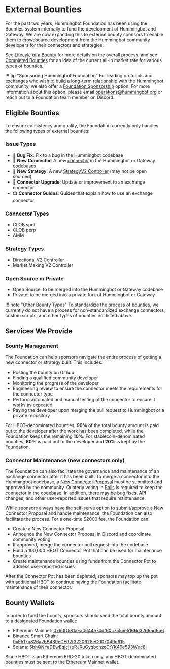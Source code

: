 # External Bounties

For the past two years, Hummingbot Foundation has been using the Bounties system internally to fund the development of Hummingbot and Gateway. We are now expanding this to external bounty sponsors to enable them to crowdsource development from the Hummingbot community developers for their connectors and strategies.

See [Lifecyle of a Bounty](./lifecycle.md) for more details on the overall process, and see [Completed Bounties](/bounties/completed.md) for an idea of the current all-in market rate for various types of bounties.


!!! tip "Sponsoring Hummingbot Foundation"
    For leading protocols and exchanges who wish to build a long-term relationship with the Hummingbot community, we also offer a [Foundation Sponsorship](/about/sponsors/index.md) option. For more information about this option, please email <operations@hummingbot.org> or reach out to a Foundation team member on Discord.


## Eligible Bounties

To ensure consistency and quality, the Foundation currently only handles the following types of external bounties:

### Issue Types

* 🐞 **Bug Fix**: Fix to a bug in the Hummingbot codebase
* 🏦 **New Connector**: A new [connector](/exchanges/) in the Hummingbot or Gateway codebases
* 🏦 **New Strategy**: A new [StrategyV2 Controller](/v2-strategies/controllers/index.md) (may not be open sourced)
* 🚀 **Connector Upgrade**: Update or improvement to an exchange connector
* 📺 **Connector Guides**: Guides that explain how to use an exchange connector

### Connector Types

* CLOB spot
* CLOB perp
* AMM

### Strategy Types

* Directional V2 Controller
* Market Making V2 Controller

### Open Source or Private

* Open Source: to be merged into the Hummingbot or Gateway codebase
* Private: to be merged into a private fork of Hummingbot or Gateway

!!! note "Other Bounty Types"
    To standardize the process of bounties, we currently do not have a process for non-standardized exchange connectors, custom scripts, and other types of bounties not listed above.

## Services We Provide

### Bounty Management

The Foundation can help sponsors navigate the entire process of getting a new connector or strategy built. This includes:

- Posting the bounty on Github
- Finding a qualified community developer
- Monitoring the progress of the developer
- Engineering review to ensure the connector meets the requirements for the connector type
- Perform automated and manual testing of the connector to ensure it works as expected
- Paying the developer upon merging the pull request to Hummingbot or a private repository

For HBOT-denominated bounties, **90%** of the total bounty amount is paid out to the developer after the work has been completed, while the Foundation keeps the remaining **10%**. For stablecoin-denominated bounties, **80%** is paid out to the developer and **20%** is kept by the Foundation.

### Connector Maintenance (new connectors only)

The Foundation can also facilitate the governance and maintenance of an exchange connector after it has been built. To merge a connector into the Hummingbot codebase, a [New Connector Proposal](/governance/proposals) must be submitted and approved by the community. Quaterly voting in [Polls](/governance/polls) is required to keep the connector in the codebase. In addition, there
may be bug fixes, API changes, and other user-reported issues that require maintenance.

While sponsors always have the self-serve option to submit/approve a New Connector Proposal and handle maintenance, the Foundation can also facilitate the process. For a one-time $2000 fee, the Foundation can:

- Create a New Connector Proposal
- Announce the New Connector Proposal in Discord and coordinate community voting
- If approved, merge the connector pull request into the codebase
- Fund a 100,000 HBOT Connector Pot that can be used for maintenance bounties
- Create maintenance bounties using funds from the Connector Pot to address user-reported issues

After the Connector Pot has been depleted, sponsors may top up the pot with additional HBOT to continue having the Foundation facilitate maintenance of their connector.

## Bounty Wallets

In order to fund the bounty, sponsors should send the total bounty amount to a designated Foundation wallet:

* Ethereum Mainnet: [0x60D581aEa0644e74df60c7555e5166d32665d6b6](https://etherscan.io/address/0x60D581aEa0644e74df60c7555e5166d32665d6b6)
* Binance Smart Chain: [0xE517b826a26B439eCE92f3220628eC007049d915](https://bscscan.com/address/0xE517b826a26B439eCE92f3220628eC007049d915)
* Solana: [5bhQNYaDEwEqjcjsuRJRuGyqbchzcDtYK49e593Wuc8i](https://solscan.io/account/5bhQNYaDEwEqjcjsuRJRuGyqbchzcDtYK49e593Wuc8i)

Since HBOT is an Ethereum ERC-20 token only, any HBOT-denominated bounties must be sent to the Ethereum Mainnet wallet.
